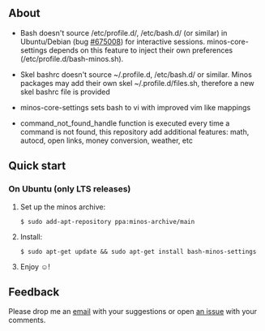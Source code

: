 ## About

- Bash doesn't source /etc/profile.d/, /etc/bash.d/ (or similar) in Ubuntu/Debian (bug [#675008](https://bugs.debian.org/cgi-bin/bugreport.cgi?bug=675008)) for interactive sessions. minos-core-settings depends on this feature to inject their own preferences (/etc/profile.d/bash-minos.sh).

- Skel bashrc doesn't source ~/.profile.d, /etc/bash.d/ or similar. Minos packages may add their own skel ~/.profile.d/files.sh, therefore a new skel bashrc file is provided

- minos-core-settings sets bash to vi with improved vim like mappings

- command_not_found_handle function is executed every time a command is not found, this repository add additional features: math, autocd, open links, money conversion, weather, etc

## Quick start

### On Ubuntu (only LTS releases)

1. Set up the minos archive:

   ```
   $ sudo add-apt-repository ppa:minos-archive/main
   ```

2. Install:

   ```
   $ sudo apt-get update && sudo apt-get install bash-minos-settings
   ```

3. Enjoy ☺!

## Feedback

Please drop me an [email](mailto:m@javier.io) with your suggestions or open [an issue](https://github.com/minos-org/bash-minos-settings/issues) with your comments.
